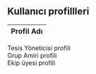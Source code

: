 ## Kullanıcı profillleri  

Profil Adı |
---------|
Tesis Yöneticisi profili  
Grup Amiri profili  
Ekip üyesi profili  



